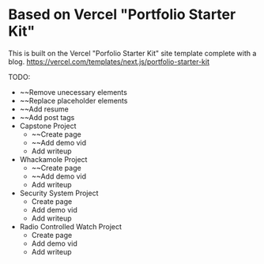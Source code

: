 # Based on Vercel "Portfolio Starter Kit"

This is built on the Vercel "Porfolio Starter Kit" site template complete with a blog. 
https://vercel.com/templates/next.js/portfolio-starter-kit

TODO:
- ~~Remove unecessary elements
- ~~Replace placeholder elements
- ~~Add resume
- ~~Add post tags
- Capstone Project 
	- ~~Create page
	- ~~Add demo vid
	- Add writeup
- Whackamole Project
	- ~~Create page
	- ~~Add demo vid
	- Add writeup
- Security System Project
	- Create page
	- Add demo vid
	- Add writeup
- Radio Controlled Watch Project
	- Create page
	- Add demo vid
	- Add writeup